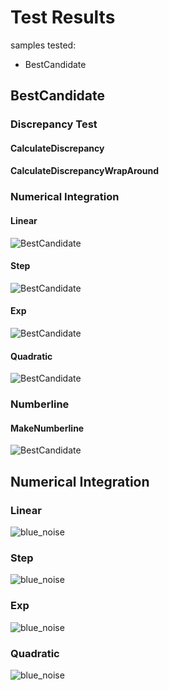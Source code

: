 # Test Results
 samples tested:
* BestCandidate
## BestCandidate
### Discrepancy Test
#### CalculateDiscrepancy
#### CalculateDiscrepancyWrapAround
### Numerical Integration
#### Linear
![BestCandidate](../../../samples/_1d/blue_noise/Linear_BestCandidate.png)  
#### Step
![BestCandidate](../../../samples/_1d/blue_noise/Step_BestCandidate.png)  
#### Exp
![BestCandidate](../../../samples/_1d/blue_noise/Exp_BestCandidate.png)  
#### Quadratic
![BestCandidate](../../../samples/_1d/blue_noise/Quadratic_BestCandidate.png)  
### Numberline
#### MakeNumberline
![BestCandidate](../../../samples/_1d/blue_noise/MakeNumberline_BestCandidate.png)  
## Numerical Integration
### Linear
![blue_noise](../../../samples/_1d/blue_noise/Linear.png)  
### Step
![blue_noise](../../../samples/_1d/blue_noise/Step.png)  
### Exp
![blue_noise](../../../samples/_1d/blue_noise/Exp.png)  
### Quadratic
![blue_noise](../../../samples/_1d/blue_noise/Quadratic.png)  

